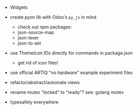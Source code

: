 - Widgets

- create pyon lib with Odoo's `py_js` in mind
  - check out npm packages:
  - json-source-map
  - json-lexer
  - json-to-ast

- use ThemeIcon IDs directly for commands in package.json
  - get rid of icon files!

- use official ARTIQ "no hardware" example experiment files

- refactor/abstract/automate views
- rename mutex "locked" to "ready"? see: golang mutex
- typesafety everywhere
